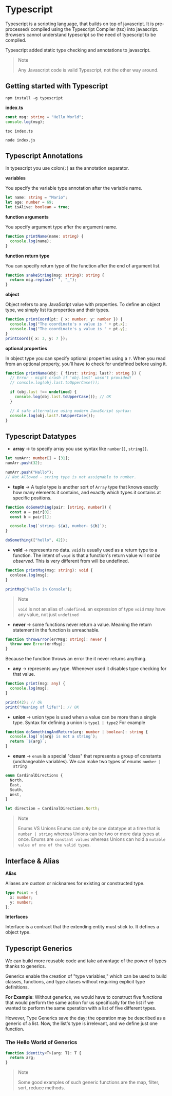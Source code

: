 # Typescript

Typescript is a scripting language, that builds on top of javascript.
It is pre-processed/ compiled using the Typescript Compiler (tsc) into javascript.
Browsers cannot understand typescript so the need of typescript to be compiled.

Typescript added static type checking and annotations to javascript.

> Note
>
> Any Javascript code is valid Typescript, not the other way around.

## Getting started with Typescript

```
npm install -g typescript
```

**index.ts**

```typescript
const msg: string = "Hello World";
console.log(msg);
```

```
tsc index.ts
```

```
node index.js
```

## Typescript Annotations

In typescript you use colon(`:`) as the annotation separator.

**variables**

You specify the variable type annotation after the variable name.

```typescript
let name: string = "Mario";
let age: number = 69;
let isAlive: boolean = true;
```

**function arguments**

You specify argument type after the argument name.

```typescript
function printName(name: string) {
  console.log(name);
}
```

**function return type**

You can specify return type of the function after the end of argument list.

```typescript
function snakeString(msg: string): string {
  return msg.replace(" ", "_");
}
```

**object**

Object refers to any JavaScript value with properties. To define an object type, we simply list its properties and their types.

```typescript
function printCoord(pt: { x: number; y: number }) {
  console.log("The coordinate's x value is " + pt.x);
  console.log("The coordinate's y value is " + pt.y);
}
printCoord({ x: 3, y: 7 });
```

**optional properties**

In object type you can specify optional properties using a `?`. When you read from an optional property, you’ll have to check for undefined before using it.

```typescript
function printName(obj: { first: string; last?: string }) {
  // Error - might crash if 'obj.last' wasn't provided!
  // console.log(obj.last.toUpperCase());

  if (obj.last !== undefined) {
    console.log(obj.last.toUpperCase()); // OK
  }

  // A safe alternative using modern JavaScript syntax:
  console.log(obj.last?.toUpperCase());
}
```

## Typescript Datatypes

- **array** -> to specify array you use syntax like `number[]`, `string[]`.

```typescript
let numArr: number[] = [31];
numArr.push(32);

numArr.push("Hallo");
// Not Allowed - string type is not assignable to number.
```

- **tuple** -> A tuple type is another sort of `Array` type that knows exactly how many elements it contains, and exactly which types it contains at specific positions.

```typescript
function doSomething(pair: [string, number]) {
  const a = pair[0];
  const b = pair[1];

  console.log(`string- ${a}, number- ${b}`);
}

doSomething(["hello", 42]);
```

- **void** -> represents no data. `void` is usually used as a return type to a function. The intent of `void` is that a function's return value will _not be observed_. This is very different from will be undefined.

```typescript
function printMsg(msg: string): void {
  conlose.log(msg);
}

printMsg("Hello in Console");
```

> Note
>
> `void` is not an alias of `undefined`. an expression of type `void` may have any value, not just `undefined`

- **never** -> some functions never return a value. Meaning the return statement in the function is unreachable.

```typescript
function throwError(errMsg: string): never {
  throw new Error(errMsg);
}
```

Because the function throws an error the it never returns anything.

- **any** -> represents `any` type. Whenever used it disables type checking for that value.

```typescript
function print(msg: any) {
  console.log(msg);
}

print(42); // Ok
print("Meaning of life!"); // OK
```

- **union** -> union type is used when a value can be more than a single type. Syntax for defining a union is `type1 | type2` For example

```typescript
function doSomethingAndReturn(arg: number | boolean): string {
  console.log(`${arg} is not a string`);
  return `${arg}`;
}
```

- **enum** -> `enum` is a special "class" that represents a group of constants (unchangeable variables). We can make two types of enums `number | string`

```typescript
enum CardinalDirections {
  North,
  East,
  South,
  West,
}

let direction = CardinalDirections.North;
```

> Note
>
> Enums VS Unions
> Enums can only be one datatype at a time that is `number | string` whereas Unions can be two or more data types at once. Enums are `constant values` whereas Unions can hold a `mutable value of one of the valid types`.

## Interface & Alias

**Alias**

Aliases are custom or nicknames for existing or constructed type.

```typescript
type Point = {
  x: number;
  y: number;
};
```

**Interfaces**

Interface is a contract that the extending entity must stick to. It defines a object type.

<!-- **Interface VS Type Aliases** -->

<!-- table here -->

## Typescript Generics

We can build more reusable code and take advantage of the power of types thanks to generics.

Generics enable the creation of "type variables," which can be used to build classes, functions, and type aliases without requiring explicit type definitions.

**For Example**:
Without generics, we would have to construct five functions that would perform the same action for us specifically for the list if we wanted to perform the same operation with a list of five different types.

However, Type Generics save the day; the operation may be described as a generic of a list. Now, the list's type is irrelevant, and we define just one function.

### The Hello World of Generics

```typescript
function identity<T>(arg: T): T {
  return arg;
}
```

> Note
>
> Some good examples of such generic functions are the map, filter, sort, reduce methods.


